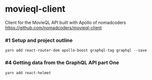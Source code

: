 # movieql-client

Client for the MovieQL API built with Apollo of nomadcoders <https://github.com/nomadcoders/movieql-client>

### #1 Setup and project outline
`yarn add react-router-dom apollo-boost graphql-tag graphql --save`

### #4 Getting data from the GraphQL API part One
`yarn add react-helmet`
